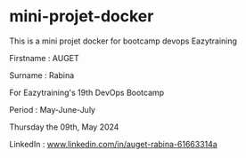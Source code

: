 # mini-projet-docker
This is a mini projet docker for bootcamp devops Eazytraining

Firstname : AUGET

Surname : Rabina

For Eazytraining's 19th DevOps Bootcamp

Period : May-June-July

Thursday the 09th, May 2024

LinkedIn : www.linkedin.com/in/auget-rabina-61663314a



